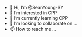 - 👋 Hi, I’m @SeanYoung-SY
- 👀 I’m interested in CPP
- 🌱 I’m currently learning CPP
- 💞️ I’m looking to collaborate on ...
- 📫 How to reach me ...

<!---
SeanYoung-SY/SeanYoung-SY is a ✨ special ✨ repository because its `README.md` (this file) appears on your GitHub profile.
You can click the Preview link to take a look at your changes.
--->

